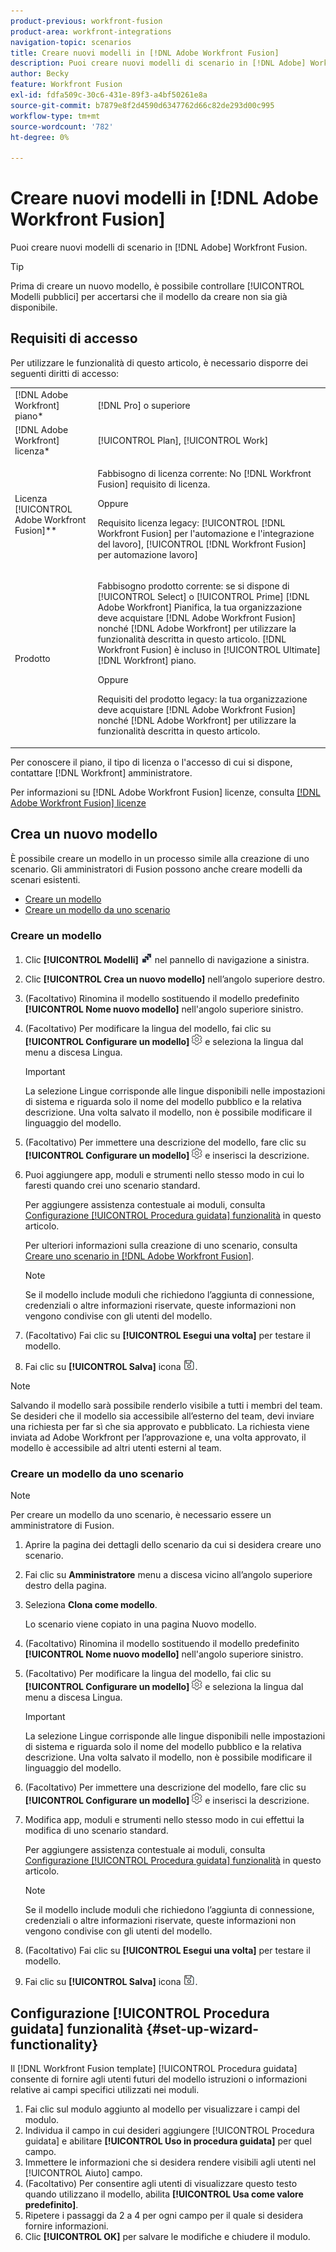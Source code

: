 ```yaml
---
product-previous: workfront-fusion
product-area: workfront-integrations
navigation-topic: scenarios
title: Creare nuovi modelli in [!DNL Adobe Workfront Fusion]
description: Puoi creare nuovi modelli di scenario in [!DNL Adobe] Workfront Fusion.
author: Becky
feature: Workfront Fusion
exl-id: fdfa509c-30c6-431e-89f3-a4bf50261e8a
source-git-commit: b7879e8f2d4590d6347762d66c82de293d00c995
workflow-type: tm+mt
source-wordcount: '782'
ht-degree: 0%

---
```


# Creare nuovi modelli in [!DNL Adobe Workfront Fusion]

Puoi creare nuovi modelli di scenario in [!DNL Adobe] Workfront Fusion.

>[!TIP]
>
>Prima di creare un nuovo modello, è possibile controllare [!UICONTROL Modelli pubblici] per accertarsi che il modello da creare non sia già disponibile.

## Requisiti di accesso

Per utilizzare le funzionalità di questo articolo, è necessario disporre dei seguenti diritti di accesso:

<table style="table-layout:auto"> 
 <col> 
 <col> 
 <tbody> 
  <tr> 
    <td role="rowheader">[!DNL Adobe Workfront] piano*</td> 
   <td> <p>[!DNL Pro] o superiore</p> </td> 
  </tr> 
  <tr data-mc-conditions=""> 
   <td role="rowheader">[!DNL Adobe Workfront] licenza*</td> 
   <td> <p>[!UICONTROL Plan], [!UICONTROL Work]</p> </td> 
  </tr> 
  <tr> 
   <td role="rowheader">Licenza [!UICONTROL Adobe Workfront Fusion]**</td> 
  <td>
   <p>Fabbisogno di licenza corrente: No [!DNL Workfront Fusion] requisito di licenza.</p>
   <p>Oppure</p>
   <p>Requisito licenza legacy: [!UICONTROL [!DNL Workfront Fusion] per l'automazione e l'integrazione del lavoro], [!UICONTROL [!DNL Workfront Fusion] per automazione lavoro]</p>
   </td>    </tr> 
  </tr> 
  <tr> 
   <td role="rowheader">Prodotto</td> 
   <td>
   <p>Fabbisogno prodotto corrente: se si dispone di [!UICONTROL Select] o [!UICONTROL Prime] [!DNL Adobe Workfront] Pianifica, la tua organizzazione deve acquistare [!DNL Adobe Workfront Fusion] nonché [!DNL Adobe Workfront] per utilizzare la funzionalità descritta in questo articolo. [!DNL Workfront Fusion] è incluso in [!UICONTROL Ultimate] [!DNL Workfront] piano.</p>
   <p>Oppure</p>
   <p>Requisiti del prodotto legacy: la tua organizzazione deve acquistare [!DNL Adobe Workfront Fusion] nonché [!DNL Adobe Workfront] per utilizzare la funzionalità descritta in questo articolo.</p>
   </td> 
  </tr> 
 </tbody> 
</table>

Per conoscere il piano, il tipo di licenza o l&#39;accesso di cui si dispone, contattare [!DNL Workfront] amministratore.

Per informazioni su [!DNL Adobe Workfront Fusion] licenze, consulta [[!DNL Adobe Workfront Fusion] licenze](../../../workfront-fusion/get-started/license-automation-vs-integration.md)

## Crea un nuovo modello

È possibile creare un modello in un processo simile alla creazione di uno scenario. Gli amministratori di Fusion possono anche creare modelli da scenari esistenti.

* [Creare un modello](#build-a-template)
* [Creare un modello da uno scenario](#create-a-template-from-a-scenario)

### Creare un modello

1. Clic **[!UICONTROL Modelli]** ![](assets/fusion-template-icon.png) nel pannello di navigazione a sinistra.
1. Clic **[!UICONTROL Crea un nuovo modello]** nell’angolo superiore destro.
1. (Facoltativo) Rinomina il modello sostituendo il modello predefinito **[!UICONTROL Nome nuovo modello]** nell&#39;angolo superiore sinistro.
1. (Facoltativo) Per modificare la lingua del modello, fai clic su **[!UICONTROL Configurare un modello]** ![](assets/fusion-scenario-settings-icon.png) e seleziona la lingua dal menu a discesa Lingua.

   >[!IMPORTANT]
   >
   >La selezione Lingue corrisponde alle lingue disponibili nelle impostazioni di sistema e riguarda solo il nome del modello pubblico e la relativa descrizione. Una volta salvato il modello, non è possibile modificare il linguaggio del modello.

1. (Facoltativo) Per immettere una descrizione del modello, fare clic su **[!UICONTROL Configurare un modello]** ![](assets/fusion-scenario-settings-icon.png) e inserisci la descrizione.
1. Puoi aggiungere app, moduli e strumenti nello stesso modo in cui lo faresti quando crei uno scenario standard.

   Per aggiungere assistenza contestuale ai moduli, consulta [Configurazione [!UICONTROL Procedura guidata] funzionalità](#set-up-wizard-functionality) in questo articolo.

   Per ulteriori informazioni sulla creazione di uno scenario, consulta [Creare uno scenario in [!DNL Adobe Workfront Fusion]](../../../workfront-fusion/scenarios/create-a-scenario.md).

   >[!NOTE]
   >
   >Se il modello include moduli che richiedono l’aggiunta di connessione, credenziali o altre informazioni riservate, queste informazioni non vengono condivise con gli utenti del modello.

1. (Facoltativo) Fai clic su **[!UICONTROL Esegui una volta]** per testare il modello.
1. Fai clic su **[!UICONTROL Salva]** icona ![](assets/save-icon.png).

>[!NOTE]
>
>Salvando il modello sarà possibile renderlo visibile a tutti i membri del team. Se desideri che il modello sia accessibile all’esterno del team, devi inviare una richiesta per far sì che sia approvato e pubblicato. La richiesta viene inviata ad Adobe Workfront per l’approvazione e, una volta approvato, il modello è accessibile ad altri utenti esterni al team.

### Creare un modello da uno scenario

>[!NOTE]
>
>Per creare un modello da uno scenario, è necessario essere un amministratore di Fusion.

1. Aprire la pagina dei dettagli dello scenario da cui si desidera creare uno scenario.
1. Fai clic su **Amministratore** menu a discesa vicino all’angolo superiore destro della pagina.
1. Seleziona **Clona come modello**.

   Lo scenario viene copiato in una pagina Nuovo modello.
1. (Facoltativo) Rinomina il modello sostituendo il modello predefinito **[!UICONTROL Nome nuovo modello]** nell&#39;angolo superiore sinistro.
1. (Facoltativo) Per modificare la lingua del modello, fai clic su **[!UICONTROL Configurare un modello]** ![](assets/fusion-scenario-settings-icon.png) e seleziona la lingua dal menu a discesa Lingua.

   >[!IMPORTANT]
   >
   >La selezione Lingue corrisponde alle lingue disponibili nelle impostazioni di sistema e riguarda solo il nome del modello pubblico e la relativa descrizione. Una volta salvato il modello, non è possibile modificare il linguaggio del modello.

1. (Facoltativo) Per immettere una descrizione del modello, fare clic su **[!UICONTROL Configurare un modello]** ![](assets/fusion-scenario-settings-icon.png) e inserisci la descrizione.
1. Modifica app, moduli e strumenti nello stesso modo in cui effettui la modifica di uno scenario standard.

   Per aggiungere assistenza contestuale ai moduli, consulta [Configurazione [!UICONTROL Procedura guidata] funzionalità](#set-up-wizard-functionality) in questo articolo.

   >[!NOTE]
   >
   >Se il modello include moduli che richiedono l’aggiunta di connessione, credenziali o altre informazioni riservate, queste informazioni non vengono condivise con gli utenti del modello.

1. (Facoltativo) Fai clic su **[!UICONTROL Esegui una volta]** per testare il modello.
1. Fai clic su **[!UICONTROL Salva]** icona ![](assets/save-icon.png).

## Configurazione [!UICONTROL Procedura guidata] funzionalità {#set-up-wizard-functionality}

Il [!DNL Workfront Fusion template] [!UICONTROL Procedura guidata] consente di fornire agli utenti futuri del modello istruzioni o informazioni relative ai campi specifici utilizzati nei moduli.

1. Fai clic sul modulo aggiunto al modello per visualizzare i campi del modulo.
1. Individua il campo in cui desideri aggiungere [!UICONTROL Procedura guidata] e abilitare **[!UICONTROL Uso in procedura guidata]** per quel campo.
1. Immettere le informazioni che si desidera rendere visibili agli utenti nel [!UICONTROL Aiuto] campo.
1. (Facoltativo) Per consentire agli utenti di visualizzare questo testo quando utilizzano il modello, abilita **[!UICONTROL Usa come valore predefinito]**.
1. Ripetere i passaggi da 2 a 4 per ogni campo per il quale si desidera fornire informazioni.
1. Clic **[!UICONTROL OK]** per salvare le modifiche e chiudere il modulo.
